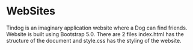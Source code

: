 # WebSites

Tindog is an imaginary application website where a Dog can find friends.
Website is built using Bootstrap 5.0. There are 2 files index.html has the structure of the document and style.css has the styling of the website.
